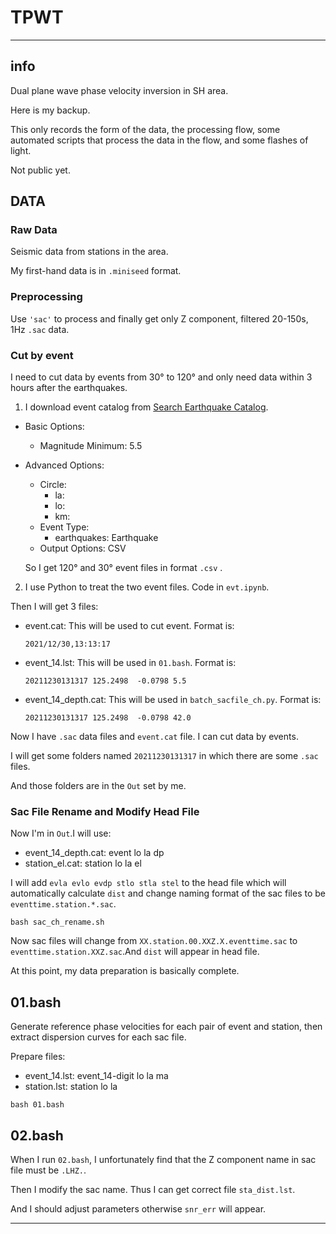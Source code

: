 # TPWT
---
## info
Dual plane wave phase velocity inversion in SH area.

Here is my backup.

This only records the form of the data,
the processing flow, some automated scripts that
process the data in the flow,
and some flashes of light.

Not public yet.
## DATA
### Raw Data
Seismic data from stations in the area.

My first-hand data is in `.miniseed` format.

### Preprocessing
Use `'sac'` to process and finally get only Z component, filtered 20-150s, 1Hz `.sac` data.
### Cut by event
I need to cut data by events from 30&deg; to 120&deg; and only need data within 3 hours after the earthquakes.

1. I download event catalog from 
[Search Earthquake Catalog](https://earthquake.usgs.gov/earthquakes/search/).

- Basic Options: 
   - Magnitude Minimum: 5.5

- Advanced Options:
  - Circle:
    - la:
    - lo:
    - km:
  - Event Type:
    - earthquakes: Earthquake
  - Output Options: CSV
  
  So I get 120&deg; and 30&deg; event files in format `.csv` .

2. I use Python to treat the two event files. Code in `evt.ipynb`.

  Then I will get 3 files:
  - event.cat: This will be used to cut event. Format is:

    `2021/12/30,13:13:17`
  - event_14.lst: This will be used in `01.bash`. Format is:

    `20211230131317 125.2498  -0.0798 5.5`
  - event_14_depth.cat: This will be used in `batch_sacfile_ch.py`. Format is:

    `20211230131317 125.2498  -0.0798 42.0`

Now I have `.sac` data files and `event.cat` file. I can cut data by events.

I will get some folders named `20211230131317` in which there are some `.sac` files.

And those folders are in the `Out` set by me.

### Sac File Rename and Modify Head File

Now I'm in `Out`.I will use:
- event_14_depth.cat: event lo la dp
- station_el.cat: station lo la el

I will add `evla evlo evdp stlo stla stel` to the head file which will automatically calculate `dist`
and change naming format of the sac files to be `eventtime.station.*.sac`.

`bash sac_ch_rename.sh`

Now sac files will change from `XX.station.00.XXZ.X.eventtime.sac`
to `eventtime.station.XXZ.sac`.And `dist` will appear in head file.

At this point, my data preparation is basically complete.
## 01.bash

Generate reference phase velocities for each pair of event and station, 
then extract dispersion curves for each sac file.

Prepare files:
- event_14.lst: event_14-digit lo la ma
- station.lst: station lo la

`bash 01.bash`

## 02.bash

When I run `02.bash`, I unfortunately find that
the Z component name in sac file must be `.LHZ.`.

Then I modify the sac name. Thus I can get correct file `sta_dist.lst`.

And I should adjust parameters otherwise `snr_err` will appear.


---
